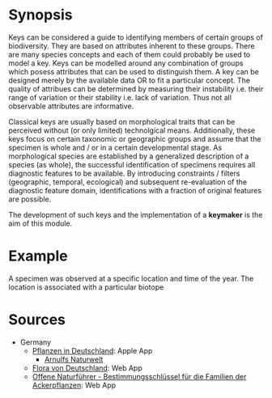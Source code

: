 <!-- TITLE: Keys -->
<!-- SUBTITLE: Keys are guides to identifying units of biodiversity -->

# Synopsis
Keys can be considered a guide to identifying members of certain groups of biodiversity. They are based on attributes inherent to these groups. There are many species concepts and each of them could probably be used to model a key. Keys can be modelled around any combination of groups which posess attributes that can be used to distinguish them. A key can be designed merely by the available data OR to fit a particular concept. The quality of attribues can be determined by measuring their instability i.e. their range of variation or their stability i.e. lack of variation. Thus not all observable attributes are informative. 

Classical keys are usually based on morphological traits that can be perceived without (or only limited) technolgical means. Additionally, these keys focus on certain taxonomic or geographic groups and assume that the specimen is whole and / or in a certain developmental stage. As morphological species are established by a generalized description of a species (as whole), the successful identification of specimens requires all diagnostic features to be available. By introducing constraints / filters (geographic, temporal, ecological) and subsequent re-evaluation of the diagnostic feature domain, identifications with a fraction of original features are possible.

The development of such keys and the implementation of a **keymaker** is the aim of this module.
# Example
A specimen was observed at a specific location and time of the year. The location is associated with a particular biotope
# Sources
* Germany
  * [Pflanzen in Deutschland](http://www.pflanzen-bestimmung.de/): Apple App
    * [Arnulfs Naturwelt](http://arnulfs-naturwelt.de/)
  * [Flora von Deutschland](http://www.blumeninschwaben.de/): Web App
  * [Offene Naturführer - Bestimmungsschlüssel für die Familien der Ackerpflanzen](https://offene-naturfuehrer.de/web/Bestimmungsschl%C3%BCssel_f%C3%BCr_die_Pflanzenfamilien_(Heinrich_Hofmeister_&_Eckhard_Garve)): Web App


